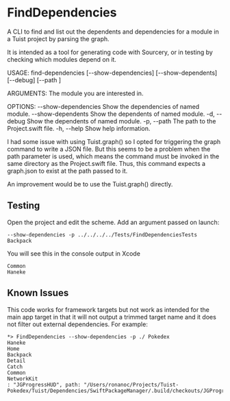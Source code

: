 # FindDependencies
A CLI to find and list out the dependents and dependencies for a module in a Tuist project by parsing the graph.

It is intended as a tool for generating code with Sourcery, or in testing by checking which modules depend on it. 

USAGE: find-dependencies [--show-dependencies] [--show-dependents] [--debug] [--path <path>] <module-name>

ARGUMENTS:
  <module-name>           The module you are interested in.

OPTIONS:
  --show-dependencies     Show the dependencies of named module.
  --show-dependents       Show the dependents of named module.
  -d, --debug             Show the dependents of named module.
  -p, --path <path>       The path to the Project.swift file.
  -h, --help              Show help information.
  
I had some issue with using Tuist.graph() so I opted for triggering the graph command to write a JSON file. But this seems to be a problem when the path parameter is used, which means the command must be invoked in the same directory as the Project.swift file. Thus, this command expects a graph.json to exist at the path passed to it. 

An improvement would be to use the Tuist.graph() directly. 

## Testing

Open the project and edit the scheme. Add an argument passed on launch: 
```
--show-dependencies -p ../../../../Tests/FindDependenciesTests Backpack
```

You will see this in the console output in Xcode

```
Common
Haneke
```

## Known Issues
This code works for framework targets but not work as intended for the main app target in that it will not output a trimmed target name and it does not filter out external dependencies. 
For example: 

```
*> FindDependencies --show-dependencies -p ./ Pokedex
Haneke
Home
Backpack
Detail
Catch
Common
NetworkKit
: "JGProgressHUD", path: "/Users/ronanoc/Projects/Tuist-Pokedex/Tuist/Dependencies/SwiftPackageManager/.build/checkouts/JGProgressHUD
```


